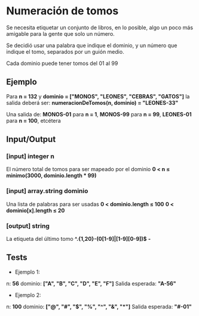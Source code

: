 # Numeración de tomos

Se necesita etiquetar un conjunto de libros, en lo posible, algo un poco más amigable para la gente que solo un número.

Se decidió usar una palabra que indique el dominio, y un número que indique el tomo, separados por un guión medio.

Cada dominio puede tener tomos del 01 al 99

## Ejemplo
Para **n = 132** y **dominio = ["MONOS", "LEONES", "CEBRAS", "GATOS"]** la salida deberá ser:
**numeracionDeTomos(n, dominio) = "LEONES-33"**

Una salida de:
**MONOS-01** para **n = 1**,
**MONOS-99** para **n = 99**,
**LEONES-01** para **n = 100**,
etcétera

## Input/Output

### [input] integer n
El número total de tomos para ser mapeado por el dominio
**0 < n ≤ minimo(3000, dominio.length * 99)**

### [input] array.string dominio
Una lista de palabras para ser usadas
**0 < dominio.length ≤ 100**
**0 < dominio[x].length ≤ 20**

### [output] string
La etiqueta del último tomo
**^.{1,20}-(0[1-9]|[1-9][0-9])$**
**<dominio>-<numero><numero>**

## Tests

* Ejemplo 1:

n: **56**
dominio: **["A", "B", "C", "D", "E", "F"]**
Salida esperada: **"A-56"**

* Ejemplo 2:

n: **100**
dominio: **["@", "#", "$", "%", "^", "&", "*"]**
Salida esperada: **"#-01"**
